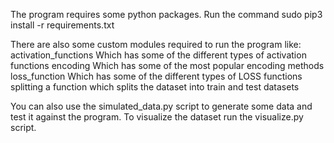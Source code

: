 The program requires some python packages.
Run the command
    sudo pip3 install -r requirements.txt

There are also some custom modules required to run the program like:
    activation_functions
        Which has some of the different types of activation functions
    encoding
        Which has some of the most popular encoding methods
    loss_function
        Which has some of the different types of LOSS functions
    splitting
        a function which splits the dataset into train and test datasets

You can also use the simulated_data.py script to generate some data and test it against the program.
To visualize the dataset run the visualize.py script.